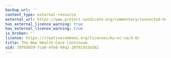 ```yaml
---
backup_url: ''
content_type: external-resource
external_url: https://www.project-syndicate.org/commentary/connected-health-care-sharing-medical-data-by-frans-v--houten-2015-01
has_external_licence_warning: true
has_external_license_warning: true
is_broken: ''
license: https://creativecommons.org/licenses/by-nc-sa/4.0/
title: The New Health-Care Continuum
uid: 78f65659-fca8-4fe8-99a2-20f91932e362
---
```


